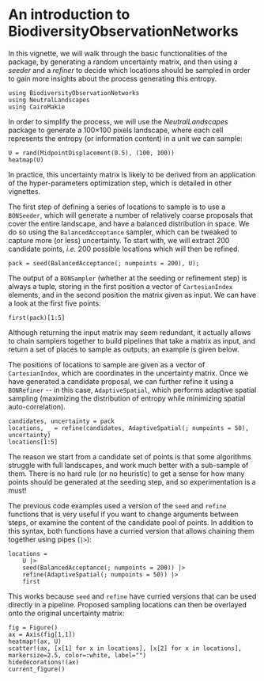 # An introduction to BiodiversityObservationNetworks

In this vignette, we will walk through the basic functionalities of the package,
by generating a random uncertainty matrix, and then using a *seeder* and a
*refiner* to decide which locations should be sampled in order to gain more
insights about the process generating this entropy. 

```@example 1
using BiodiversityObservationNetworks
using NeutralLandscapes
using CairoMakie
```

In order to simplify the process, we will use the *NeutralLandscapes* package to
generate a 100×100 pixels landscape, where each cell represents the entropy (or
information content) in a unit we can sample:

```@example 1
U = rand(MidpointDisplacement(0.5), (100, 100))
heatmap(U)
```

In practice, this uncertainty matrix is likely to be derived from an application
of the hyper-parameters optimization step, which is detailed in other vignettes.

The first step of defining a series of locations to sample is to use a
`BONSeeder`, which will generate a number of relatively coarse proposals that
cover the entire landscape, and have a balanced distribution in space. We do so
using the `BalancedAcceptance` sampler, which can be tweaked to capture more (or
less) uncertainty. To start with, we will extract 200 candidate points, *i.e.*
200 possible locations which will then be refined. 


```@example 1
pack = seed(BalancedAcceptance(; numpoints = 200), U);
```

The output of a `BONSampler` (whether at the seeding or refinement step) is
always a tuple, storing in the first position a vector of `CartesianIndex`
elements, and in the second position the matrix given as input. We can have a
look at the first five points: 

```@example 1
first(pack)[1:5]
```

Although returning the input matrix may seem redundant, it actually allows to
chain samplers together to build pipelines that take a matrix as input, and
return a set of places to sample as outputs; an example is given below.

The positions of locations to sample are given as a vector of `CartesianIndex`,
which are coordinates in the uncertainty matrix. Once we have generated a
candidate proposal, we can further refine it using a `BONRefiner` -- in this
case, `AdaptiveSpatial`, which performs adaptive spatial sampling (maximizing
the distribution of entropy while minimizing spatial auto-correlation).

```@example 1
candidates, uncertainty = pack
locations, _ = refine(candidates, AdaptiveSpatial(; numpoints = 50), uncertainty)
locations[1:5]
```


The reason we start from a candidate set of points is that some algorithms
struggle with full landscapes, and work much better with a sub-sample of them.
There is no hard rule (or no heuristic) to get a sense for how many points should be generated at the seeding step, and so experimentation is a must!

The previous code examples used a version of the `seed` and `refine` functions
that is very useful if you want to change arguments between steps, or examine
the content of the candidate pool of points. In addition to this syntax, both
functions have a curried version that allows chaining them together using pipes
(`|>`):

```@example 1
locations =
    U |>
    seed(BalancedAcceptance(; numpoints = 200)) |>
    refine(AdaptiveSpatial(; numpoints = 50)) |>
    first
```

This works because `seed` and `refine` have curried versions that can be used
directly in a pipeline. Proposed sampling locations can then be overlayed onto
the original uncertainty matrix: 

```@example 1
fig = Figure()
ax = Axis(fig[1,1])
heatmap!(ax, U)
scatter!(ax, [x[1] for x in locations], [x[2] for x in locations], markersize=2.5, color=:white, label="")
hidedecorations!(ax)
current_figure()
```
